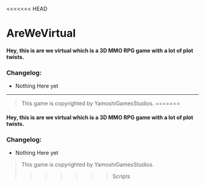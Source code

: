 <<<<<<< HEAD
# AreWeVirtual

#### Hey, this is are we virtual which is a 3D MMO RPG game with a lot of plot twists.


### Changelog:


* Nothing Here yet

---

>This game is copyrighted by YamoshiGamesStudios.
=======
#### Hey, this is are we virtual which is a 3D MMO RPG game with a lot of plot twists.

### Changelog:

* Nothing Here yet

> This game is copyrighted by YamoshiGamesStudios.
>>>>>>> Scripts
